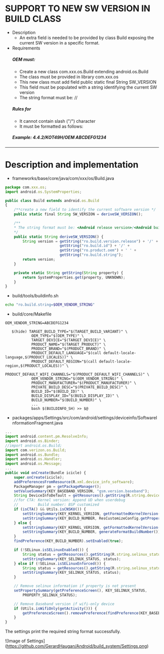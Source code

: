 # SUPPORT TO NEW SW VERSION IN BUILD CLASS 

- Description
  - An extra field is needed to be provided by class Build exposing the current SW version in a specific format.
- Requirements
  ##### OEM must:
  - Create a new class com.xxx.os.Build extending android.os.Build
  - The class must be provided in library com.xxx.os
  - This new class must add field public static final String SW_VERSION
  - This field must be populated with a string identifying the current SW version
  - The string format must be: <Android release version>/<Android build string>/<OEM string>
  ##### Rules for <OEMString>
  - It cannot contain slash ("/") character
  - It must be formatted as follows: <Vendor name><sp><some vendor specific string>
  ##### *Example: 4.4.2/KOT49H/OEM ABCDEFG1234*
** **
# Description and implementation

- frameworks/base/core/java/com/xxx/os/Build.java
```javascript
package com.xxx.os;
import android.os.SystemProperties;

public class Build extends android.os.Build
{
    /**create a new field to identify the current software version */
    public static final String SW_VERSION = deriveSW_VERSION();

    /**
    * The string format must be: <Android release version>/<Android build string>/<OEM string>.
    */
    public static String deriveSW_VERSION() {
        String version = getString("ro.build.version.release") + '/' +
                         getString("ro.build.id") + '/' +
                         getString("ro.product.oem") + ' ' +
                         getString("ro.build.string");
        return version;
    }   

    private static String getString(String property) {
        return SystemProperties.get(property, UNKNOWN);
    }   
}
```

- build/tools/buildinfo.sh
``` sh
echo "ro.build.string=$OEM_VENDOR_STRING"
```

- build/core/Makefile
```
OEM_VENDOR_STRING=ABCDEFG1234
```

```
   $(hide) TARGET_BUILD_TYPE="$(TARGET_BUILD_VARIANT)" \
            OEM_TYPE="$(OEM_TYPE)" \
            TARGET_DEVICE="$(TARGET_DEVICE)" \
            PRODUCT_NAME="$(TARGET_PRODUCT)" \
            PRODUCT_BRAND="$(PRODUCT_BRAND)" \
            PRODUCT_DEFAULT_LANGUAGE="$(call default-locale-language,$(PRODUCT_LOCALES))" \
            PRODUCT_DEFAULT_REGION="$(call default-locale-region,$(PRODUCT_LOCALES))" \
            PRODUCT_DEFAULT_WIFI_CHANNELS="$(PRODUCT_DEFAULT_WIFI_CHANNELS)" \
            OEM_VENDOR_STRING="$(OEM_VENDOR_STRING)" \
            PRODUCT_MANUFACTURER="$(PRODUCT_MANUFACTURER)" \
            PRIVATE_BUILD_DESC="$(PRIVATE_BUILD_DESC)" \
            BUILD_ID="$(BUILD_ID)" \
            BUILD_DISPLAY_ID="$(BUILD_DISPLAY_ID)" \
            BUILD_NUMBER="$(BUILD_NUMBER)" \
            ...
            bash $(BUILDINFO_SH) >> $@
```

- packages/apps/Settings/src/com/android/settings/deviceinfo/SoftwareInformationFragment.java

``` javascript
...
import android.content.pm.ResolveInfo;
import android.os.Binder;
//import android.os.Build;
import com.verizon.os.Build;
import android.os.Bundle;
import android.os.Handler;
import android.os.Message;
...
public void onCreate(Bundle icicle) {
    super.onCreate(icicle);
    addPreferencesFromResource(R.xml.device_info_software);
    PackageManager pm = getPackageManager();
    setValueSummary(KEY_BASEBAND_VERSION, "gsm.version.baseband");
    String DeviceInfoDefault = getResources().getString(R.string.device_info_default);
    //for CTA: Kernel version: Append UD when userdebug
    //         Build number: BSP customized
    if (isCTA() && Utils.isCNSKU()) {
        setStringSummary(KEY_KERNEL_VERSION, getFormattedKernelVersion().concat(Build.TYPE.equals("userdebug") ? " " + Build.SW_VERSION : ""));
        setStringSummary(KEY_BUILD_NUMBER, ResCustomizeConfig.getProperty(KEY_BUILD_NUMBER, DeviceInfoDefault));
    } else {
        setStringSummary(KEY_KERNEL_VERSION, getFormattedKernelVersion());
        setStringSummary(KEY_BUILD_NUMBER, generateFormatBuildNumber());
    }   
    findPreference(KEY_BUILD_NUMBER).setEnabled(true);

    if (!SELinux.isSELinuxEnabled()) {
        String status = getResources().getString(R.string.selinux_status_disabled);
        setStringSummary(KEY_SELINUX_STATUS, status);
    } else if (!SELinux.isSELinuxEnforced()) {
        String status = getResources().getString(R.string.selinux_status_permissive);
        setStringSummary(KEY_SELINUX_STATUS, status);
    }   

    // Remove selinux information if property is not present
    setPropertySummary(getPreferenceScreen(), KEY_SELINUX_STATUS,
        PROPERTY_SELINUX_STATUS);

    // Remove Baseband version if wifi-only device
    if (Utils.isWifiOnly(getActivity())) {
        getPreferenceScreen().removePreference(findPreference(KEY_BASEBAND_VERSION));
    }
}
```

The settings print the required string format successfully.

![Image of Settings] (https://github.com/GerardHaugan/Android/build_system/Settings.png)

